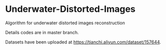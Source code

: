 # Underwater-Distorted-Images
Algorithm for underwater distorted images reconstruction

Details codes are in master branch.

Datasets have been uploaded at https://tianchi.aliyun.com/dataset/157644.
